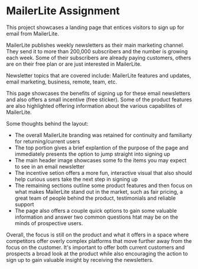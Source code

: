 # MailerLite Assignment

This project showcases a landing page that entices visitors to sign up for email from MailerLite. 

MailerLite publishes weekly newsletters as their main marketing channel. They send it to more than 200,000 subscribers and the number is growing each week. Some of their subscribers are already paying customers, others are on their free plan or are just interested in MailerLite.

Newsletter topics that are covered include: MailerLite features and updates, email marketing, business, remote, team, etc.

This page showcases the benefits of signing up for these email newsletters and also offers a small incentive (free sticker). Some of the product features are also highlighted offering information about the various capabilites of MailerLite.

Some thoughts behind the layout:

- The overall MailerLite branding was retained for continuity and familiarty for returning/current users
- The top portion gives a brief explantion of the purpose of the page and immediately presents the option to jump straight into signing up
- The main header image showcases some fo the items you may expect to see in an email newsletter
- The incentive setion offers a more fun, interactive visual that also should help curious users take the next step in signing up
- The remaining sections outline some product features and then focus on what makes MailerLite stand out in the market, such as fair pricing, a great team of people behind the product, testimonials and reliable support
- The page also offers a couple quick options to gain some valuable information and answer two common questions htat may be on the minds of prospective users.

Overall, the focus is still on the product and what it offers in a space where competitors offer overly complex platforms that move further away from the focus on the customer. It's important to offer both current customers and prospects a broad look at the product while also encouraging the action to sign up to gain valuable insight by receiving the newsletters.
